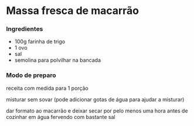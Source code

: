 # Massa fresca de macarrão

### Ingredientes

- 100g farinha de trigo
- 1 ovo
- sal 
- semolina para polvilhar na bancada

### Modo de preparo

receita com medida para 1 porção

misturar sem sovar (pode adicionar gotas de água para ajudar a misturar)

dar formato ao macarrão e deixar secar por pelo menos uma hora antes de cozinhar em água fervendo com bastante sal